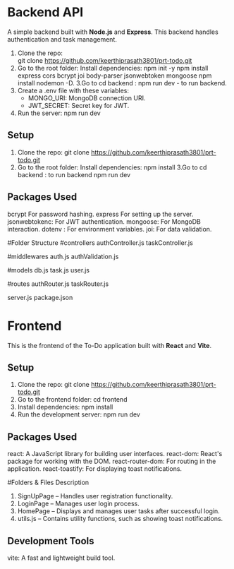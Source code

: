 # Backend API
A simple backend built with **Node.js** and **Express**.
This backend handles authentication and task management.

1. Clone the repo:   
git clone https://github.com/keerthiprasath3801/prt-todo.git
2. Go to the root folder:
Install dependencies:
 npm init -y
 npm install express cors bcrypt joi body-parser jsonwebtoken mongoose
 npm install nodemon -D.
3.Go to cd backend :
npm run dev - to run backend.
4. Create a .env file with these variables:
   - MONGO_URI: MongoDB connection URI.
   - JWT_SECRET: Secret key for JWT.
5. Run the server:
   npm run dev
## Setup
1. Clone the repo:
   git clone https://github.com/keerthiprasath3801/prt-todo.git
2. Go to the root folder:
   Install dependencies:
   npm install
3.Go to cd backend  : to run backend
   npm run dev
## Packages Used
bcrypt For password hashing.
express For setting up the server.
jsonwebtokenc: For JWT authentication.
mongoose: For MongoDB interaction.
dotenv : For environment variables.
joi: For data validation.

#Folder Structure
#controllers
authController.js
taskController.js

#middlewares
auth.js
authValidation.js

#models
db.js
task.js
user.js

#routes
authRouter.js
taskRouter.js

server.js
package.json

# Frontend

This is the frontend of the To-Do application built with **React** and **Vite**.

## Setup
1. Clone the repo:
   git clone https://github.com/keerthiprasath3801/prt-todo.git
2. Go to the frontend folder:
   cd frontend
3. Install dependencies:
   npm install
4. Run the development server:
   npm run dev
## Packages Used
react: A JavaScript library for building user interfaces.
react-dom: React's package for working with the DOM.
react-router-dom: For routing in the application.
react-toastify: For displaying toast notifications.

#Folders & Files Description
1. SignUpPage – Handles user registration functionality.
2. LoginPage – Manages user login process.
3. HomePage – Displays and manages user tasks after successful login.
4. utils.js – Contains utility functions, such as showing toast notifications.

## Development Tools
vite: A fast and lightweight build tool.





